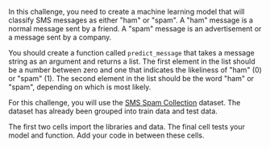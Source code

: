 In this challenge, you need to create a machine learning model that will classify SMS messages as either "ham" or "spam". A "ham" message is a normal message sent by a friend. A "spam" message is an advertisement or a message sent by a company.

You should create a function called `predict_message` that takes a message string as an argument and returns a list. The first element in the list should be a number between zero and one that indicates the likeliness of "ham" (0) or "spam" (1). The second element in the list should be the word "ham" or "spam", depending on which is most likely.

For this challenge, you will use the [SMS Spam Collection](http://www.dt.fee.unicamp.br/~tiago/smsspamcollection/) dataset. The dataset has already been grouped into train data and test data.

The first two cells import the libraries and data. The final cell tests your model and function. Add your code in between these cells.
